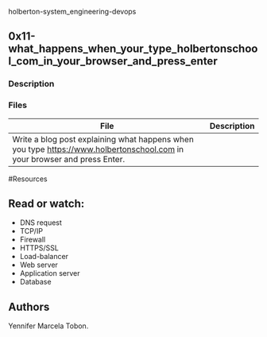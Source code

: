 holberton-system_engineering-devops

## 0x11-what_happens_when_your_type_holbertonschool_com_in_your_browser_and_press_enter
### Description

### Files

| File | Description |
| ------ | ------ |
| Write a blog post explaining what happens when you type https://www.holbertonschool.com in your browser and press Enter.

#Resources
## Read or watch:
* DNS request
* TCP/IP
* Firewall
* HTTPS/SSL
* Load-balancer
* Web server
* Application server
* Database

## Authors

Yennifer Marcela Tobon.
